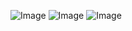 ![Image](https://lh3.googleusercontent.com/HAWM7dHbdzQKSBYJ4jkR5lWO4LsjvleWFi2jY84kX2kwmVbFYyMZmMYxhjKQkZQvtidM0rCidA5B4pbDetpz2k7qkTFvyMu9H5vrPNeezqdj0sw-kLLNgLaDq9G2W7-S6UF154XMAvZJOFlR0LYBXGlwT6vcjZK7-wg9JrbNbOYq1iUWg7R6ABBBC980TrJFRDCW6WZ73zTxaqKWSxi_--tcKsUr2ngFp-EA33YY1JGbWQH-01j7TEQP9peaHnmXX0o-EQ3i4DO0haF6kVq1cMCKNj0c9CnVFdjgr3iO9YxYI2K5Lr_7X6zNgX4nWf6DT5X80VHmgRYTCe-oiOqMCW9DHVbPky69Yfb_lrumIF6gCTjlxcxZ5c7vLjo6DxAgEwiD_v4hdx-D2J_F31rvmh-ZF9rbdLziGXhHs-SCMBNpB-GZK7zbzgv2hk3KJbagEqfYxpKY9VaUvpXaRDy_3hq-Tc-SLZYDEO0pYTE1vV-Rmm6hbmvI8R1eyYy5NNkEMLFhNvw_cZZBkGmaF6kkXiC0nKYpZE4IqPIB70dY8c2BfoF0_UR8PYvx1sw2RQ9k7A5pYIYjf_VBMWpc2yS5Xz2bTjby1NJGW0gq6pBF9rPl3CFh532NkhY-wmwSXA8AlyBC6Ssd5eBrC1JojzpxMWrnvTaBLjvv=w994-h559-no)
![Image](https://lh3.googleusercontent.com/73SnBJb-Jnn-pS_3kZHZrTBeHpRsdzKqS29HLvA7RK0oVvlhvkEtv9zKG2q6PJyspWk5GGOfuqL-Xe7B9wq9baVyk96yhMOijps-aJRu5ntSsYQzdDRfPquEB2Cia7Oe2XOAtDcJSNGqrSzX6CJKULH4mgIbtV0vUkeaGz5ONzElFoYLqi-gaaCVAi8P6tbYC9cqni2JmTLGRxDFpTWtdzcRu9plAwX8B3LxwZvZGDlsySw3aFakMejzudurvAzhtjPmdfiMHLt6XhGmMojlpMVu7mGdPhcWfQHUSVR0NQHVbZ4PnGlNlLTB5-GNABE1YROz1D-94By9poUp6kwu_ZbElSaOO9HGPZ9TZke7j0rwfCNLkVTomAbooOUPoovRuKYc2KBMYFhCMEV72Mgxzt55DU4nwV-3QDDIYXd0g8-az8n8mr8MU9lxs7VDAdTGe7MylAY6htbRewmV4bgU5Q7vuORllRVcmhem0PZtPoxRf2XVrx0jVHEdugZ0O6QT2uIJcYLxYbvGpP8AwHG8BCLr5lnfiyS4J1ReIR8zMwIOeUKf-f7eaOGzXgwEWe3s-MKEqH7tP6J2HXdIkCUONTOfjjx5MGESE8cZ6eyhDs40uB8eysRS4Uxt_dbVw5M5Mx9m9ATKUPHdfZ3AvbMon2AJQ7NC4rgp=w994-h559-no)
![Image](https://lh3.googleusercontent.com/KBsiOaUtCHBopyOL9ZK_JSqlazLWtcwLGyyr7TLwnXR2rkACJDPpN4qHOQSRDV35d9U1BKl8atArM9FfogXoPtsr8GQYsMXhtjhIJWcPRans-26m_CoBiYmQ7yEzIjHIVHb2e-B24zxAgqqOM4gcwts9FnhcSaRXC-czitzDcjv-19CoZPkfa7m0RvTDILrkSqGQs0h_ygaCn9pxuIILbp1XpaTVhNylv6vZ08WAGHkh-9BjnTK0zeB1sjJoxDX_w23Z5XqydlCxDCSAbtc1ajkksPDypGtJPF-8oLOIfuGs90EbCaEsY92PEwXBFbip9Z4Z56T5wHdw-_yD_rmCxyh_9zgFoqk6jvtTEJVre-ZmCeU37gX6ewbhsRps_hGJ-HTciKPSx_HoYr8__1qgP-ImWm3N0x8IfwCbGZApmsTm35qjccF82xj7IZKR2ub1of8S87YUH5KNB_cO9RE9lSoCPXnkvgOF_B4I1QRor1RpYGrgmbzKpBwnbGd7jCttwFN3fEtdX6IYY20y9MbCMtrynnGMqzAiKCK4Foklsq0dYf2rg9KqVGVNZa4mqalsYTnYMCYy9GRjLX3knJ14Vaa-3qmQEZjQrJfOzc4sVxUzqUWZYpwPCp3kZY6TGB_UDmt-7Rp70814HfaY2x-uD2alNpngDMuC=w995-h560-no)
